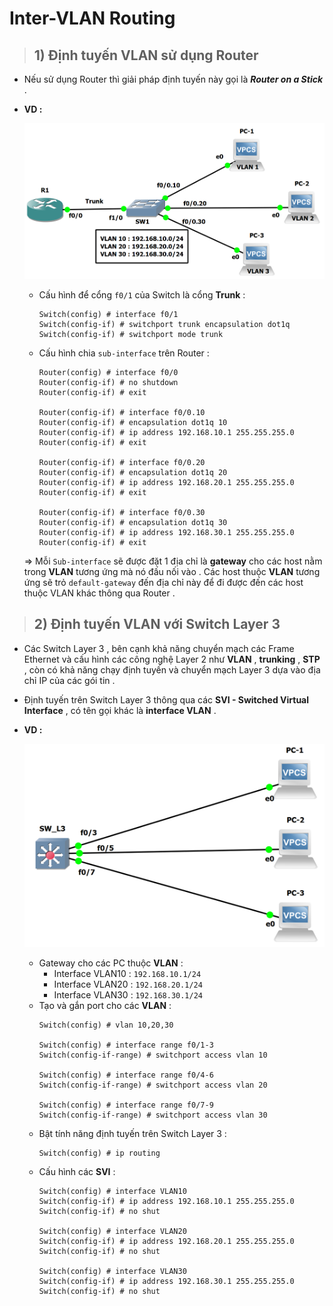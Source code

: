# Inter-VLAN Routing
> ## 1) Định tuyến VLAN sử dụng Router
- Nếu sử dụng Router thì giải pháp định tuyến này gọi là ***Router on a Stick*** .
- **VD :** 

    ![](/images/ccna/20_Inter-VLAN_Routing/Screenshot_1.png)

    - Cấu hình để cổng `f0/1` của Switch là cổng **Trunk** :
        ```
        Switch(config) # interface f0/1
        Switch(config-if) # switchport trunk encapsulation dot1q
        Switch(config-if) # switchport mode trunk
        ```
    - Cấu hình chia `sub-interface` trên Router :
        ```
        Router(config) # interface f0/0
        Router(config-if) # no shutdown
        Router(config-if) # exit

        Router(config-if) # interface f0/0.10
        Router(config-if) # encapsulation dot1q 10
        Router(config-if) # ip address 192.168.10.1 255.255.255.0
        Router(config-if) # exit

        Router(config-if) # interface f0/0.20
        Router(config-if) # encapsulation dot1q 20
        Router(config-if) # ip address 192.168.20.1 255.255.255.0
        Router(config-if) # exit

        Router(config-if) # interface f0/0.30
        Router(config-if) # encapsulation dot1q 30
        Router(config-if) # ip address 192.168.30.1 255.255.255.0
        Router(config-if) # exit
        ```
    => Mỗi `Sub-interface` sẽ được đặt 1 địa chỉ là **gateway** cho các host nằm trong **VLAN** tương ứng mà nó đấu nối vào . Các host thuộc **VLAN** tương ứng sẽ trỏ `default-gateway` đến địa chỉ này để đi được đến các host thuộc VLAN khác thông qua Router .
> ## **2) Định tuyến VLAN với Switch Layer 3**
- Các Switch Layer 3 ,  bên cạnh khả năng chuyển mạch các Frame Ethernet và cấu hình các công nghệ Layer 2 như **VLAN** , **trunking** , **STP** , còn có khả năng chạy định tuyến và chuyển mạch Layer 3 dựa vào địa chỉ IP của các gói tin .
- Định tuyến trên Switch Layer 3 thông qua các **SVI - Switched Virtual Interface** , có tên gọi khác là **interface VLAN** .
- **VD :**

    ![](/images/ccna/20_Inter-VLAN_Routing/Screenshot_2.png)

    - Gateway cho các PC thuộc **VLAN** :
        - Interface VLAN10 : `192.168.10.1/24`
        - Interface VLAN20 : `192.168.20.1/24`
        - Interface VLAN30 : `192.168.30.1/24`
    - Tạo và gắn port cho các **VLAN** :
        ```
        Switch(config) # vlan 10,20,30

        Switch(config) # interface range f0/1-3
        Switch(config-if-range) # switchport access vlan 10

        Switch(config) # interface range f0/4-6
        Switch(config-if-range) # switchport access vlan 20

        Switch(config) # interface range f0/7-9
        Switch(config-if-range) # switchport access vlan 30
        ```
    - Bật tính năng định tuyến trên Switch Layer 3 :
        ```
        Switch(config) # ip routing
        ```
    - Cấu hình các **SVI** :
        ```
        Switch(config) # interface VLAN10
        Switch(config-if) # ip address 192.168.10.1 255.255.255.0
        Switch(config-if) # no shut

        Switch(config) # interface VLAN20
        Switch(config-if) # ip address 192.168.20.1 255.255.255.0
        Switch(config-if) # no shut

        Switch(config) # interface VLAN30
        Switch(config-if) # ip address 192.168.30.1 255.255.255.0
        Switch(config-if) # no shut
        ```



